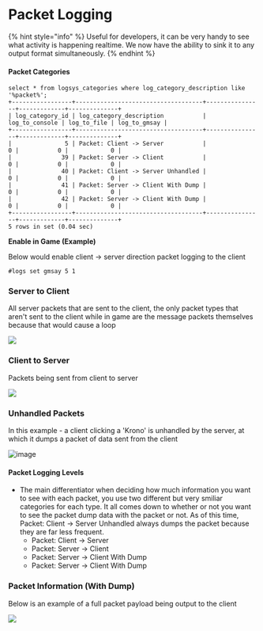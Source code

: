 # Packet Logging

{% hint style="info" %}
Useful for developers, it can be very handy to see what activity is happening realtime. We now have the ability to sink it to any output format simultaneously.
{% endhint %}

#### Packet Categories

```text
select * from logsys_categories where log_category_description like '%packet%';
+-----------------+------------------------------------+----------------+-------------+--------------+
| log_category_id | log_category_description           | log_to_console | log_to_file | log_to_gmsay |
+-----------------+------------------------------------+----------------+-------------+--------------+
|               5 | Packet: Client -> Server           |              0 |           0 |            0 |
|              39 | Packet: Server -> Client           |              0 |           0 |            0 |
|              40 | Packet: Client -> Server Unhandled |              0 |           0 |            0 |
|              41 | Packet: Server -> Client With Dump |              0 |           0 |            0 |
|              42 | Packet: Server -> Client With Dump |              0 |           0 |            0 |
+-----------------+------------------------------------+----------------+-------------+--------------+
5 rows in set (0.04 sec)
```

**Enable in Game \(Example\)**

Below would enable client -&gt; server direction packet logging to the client

```text
#logs set gmsay 5 1
```

### Server to Client

All server packets that are sent to the client, the only packet types that aren't sent to the client while in game are the message packets themselves because that would cause a loop

![](https://i.imgur.com/llm7EXY.gif)

### Client to Server

Packets being sent from client to server

![](https://i.imgur.com/8t4tkrB.gif)

### Unhandled Packets

In this example - a client clicking a 'Krono' is unhandled by the server, at which it dumps a packet of data sent from the client

![image](https://i.imgur.com/XkPDXb9.gif)

#### Packet Logging Levels

* The main differentiator when deciding how much information you want to see with each packet, you use two different but very smiliar categories for each type. It all comes down to whether or not you want to see the packet dump data with the packet or not. As of this time, Packet: Client -&gt; Server Unhandled always dumps the packet because they are far less frequent.
  * Packet: Client -&gt; Server
  * Packet: Server -&gt; Client
  * Packet: Server -&gt; Client With Dump
  * Packet: Server -&gt; Client With Dump

### Packet Information \(With Dump\)

Below is an example of a full packet payload being output to the client

![](https://i.imgur.com/C9SnDRD.gif)

